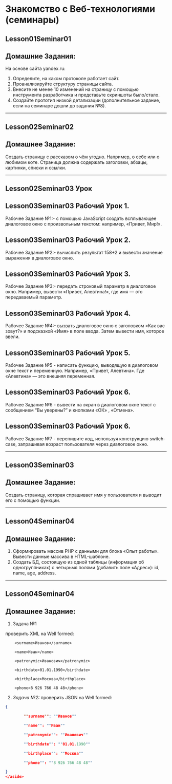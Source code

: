 # Знакомство с **Веб-технологиями** (семинары)

## Lesson01Seminar01

## Домашние Задания:

На основе сайта yandex.ru:
1. Определите, на каком протоколе работает сайт.
2. Проанализируйте структуру страницы сайта.
3. Внесите не менее 10 изменений на страницу с помощью инструмента разработчика и представьте скриншоты было/стало.
4. Создайте прототип низкой детализации  (дополнительное задание, если на семинаре дошли до задания №8).

---

## Lesson02Seminar02

## Домашнее Задание:

Создать страницу с рассказом о чём угодно. Например, о себе или о любимом коте.
Страница должна содержать заголовки, абзацы, картинки, списки и ссылки.

---

## Lesson02Seminar03 Урок

## Lesson03Seminar03 Рабочий Урок 1.
 Рабочее Задание №1:- с помощью JavaScript создать всплывающее диалоговое окно с произвольным текстом: например, «Привет, Мир!».

## Lesson03Seminar03 Рабочий Урок 2.
 Рабочее Задание №2:- вычислить результат 158+2 и вывести значение выражения в диалоговое окно.

## Lesson03Seminar03 Рабочий Урок 3.
 Рабочее Задание №3:-  передать строковый параметр в диалоговое окно. Например, вывести «Привет, Алевтина!», где имя — это передаваемый параметр.

## Lesson03Seminar03 Рабочий Урок 4.
 Рабочее Задание №4:-  вызвать диалоговое окно с заголовком «Как вас зовут?» и подсказкой «Имя» в поле ввода. Затем вывести имя, которое ввели.

## Lesson03Seminar03 Рабочий Урок 5.

 Рабочее Задание №5 - написать функцию, выводящую в диалоговом окне текст и переменную. Например, «Привет, Алевтина». Где «Алевтина» — это внешняя переменная.

## Lesson03Seminar03 Рабочий Урок 6.
 Рабочее Задание №6 - вывести на экран в диалоговом окне текст с сообщением “Вы уверены?” и кнопками «ОК» , «Отмена».

## Lesson03Seminar03 Рабочий Урок 6.

 Рабочее Задание №7 - перепишите код, используя конструкцию switch-case, запрашивая возраст пользователя через диалоговое окно.

---

## Lesson03Seminar03

## Домашнее Задание:

Создать страницу, которая спрашивает имя у пользователя и выводит его с помощью функции.

---

## Lesson04Seminar04

## Домашнее Задание:
1. Сформировать массив PHP с данными для блока «Опыт работы».
Вывести данные массива в HTML-шаблоне.
2. Создать БД, состоящую из одной таблицы (информация об одногруппниках) с четырьмя полями (добавить поле «Адрес»): id, name, age, address.

---

## Lesson04Seminar04

## Домашнее Задание:

1. Задача №1

 проверить XML на Well formed:

<req>

        <surname>Иванов</surname>

        <name>Иван</name>

        <patronymic>Иванович</patronymic>

        <birthdate>01.01.1990</birthdate>

        <birthplace>Москва</birthplace>

        <phone>8 926 766 48 48</phone>

</req>

2. *Задача №2:* проверить JSON на Well formed:

```json
{

        ""surname"": ""Иванов""

        ""name"": ""Иван""

        ""patronymic"": ""Иванович""

        ""birthdate"": ""01.01.1990""

        ""birthplace"": ""Москва""

        ""phone"": ""8 926 766 48 48""

}
</aside>